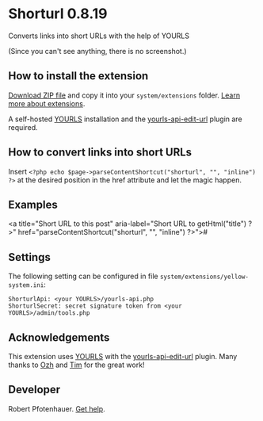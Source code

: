 # Shorturl 0.8.19

Converts links into short URLs with the help of YOURLS

(Since you can't see anything, there is no screenshot.)

## How to install the extension

[Download ZIP file](https://github.com/pftnhr/yellow-shorturl/archive/refs/heads/main.zip) and copy it into your `system/extensions` folder. [Learn more about extensions](https://github.com/annaesvensson/yellow-update).

A self-hosted [YOURLS](https://github.com/YOURLS) installation and the [yourls-api-edit-url](https://github.com/timcrockford/yourls-api-edit-url) plugin are required.

## How to convert links into short URLs

Insert `<?php echo $page->parseContentShortcut("shorturl", "", "inline") ?>` at the desired position in the href attribute and let the magic happen.

## Examples

<a title="Short URL to this post" aria-label="Short URL to <?php echo $page->getHtml("title") ?>" href="<?php echo $page->parseContentShortcut("shorturl", "", "inline") ?>">#</a>

## Settings

The following setting can be configured in file `system/extensions/yellow-system.ini`:

    ShorturlApi: <your YOURLS>/yourls-api.php
    ShorturlSecret: secret signature token from <your YOURLS>/admin/tools.php

## Acknowledgements

This extension uses [YOURLS](https://github.com/YOURLS) with the [yourls-api-edit-url](https://github.com/timcrockford/yourls-api-edit-url) plugin. Many thanks to [Ozh](https://github.com/ozh) and [Tim](https://github.com/timcrockford) for the great work!            


## Developer

Robert Pfotenhauer. [Get help](https://datenstrom.se/yellow/help/).

